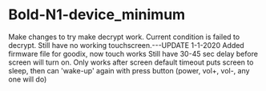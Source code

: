 # Bold-N1-device_minimum

Make changes to try make decrypt work. Current condition is failed to decrypt. 
Still have no working touchscreen.---UPDATE 1-1-2020 Added firmware file for goodix, now touch works
Still have 30-45 sec delay before screen will turn on. Only works after screen default timeout 
puts screen to sleep, then can 'wake-up' again with press button 
(power, vol+, vol-, any one will do)
